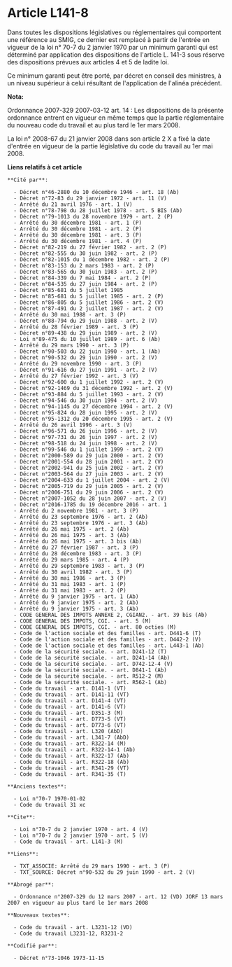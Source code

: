 # Article L141-8

Dans toutes les dispositions législatives ou réglementaires qui comportent une référence au SMIG, ce dernier est remplacé à
partir de l'entrée en vigueur de la loi n° 70-7 du 2 janvier 1970 par un minimum garanti qui est déterminé par application
des dispositions de l'article L. 141-3 sous réserve des dispositions prévues aux articles 4 et 5 de ladite loi.

Ce minimum garanti peut être porté, par décret en conseil des ministres, à un niveau supérieur à celui résultant de
l'application de l'alinéa précédent.

**Nota:**

Ordonnance 2007-329 2007-03-12 art. 14 : Les dispositions de la présente ordonnance entrent en vigueur en même temps que la
partie réglementaire du nouveau code du travail et au plus tard le 1er mars 2008.

La loi n° 2008-67 du 21 janvier 2008 dans son article 2 X a fixé la date d'entrée en vigueur de la partie législative du code
du travail au 1er mai 2008.

**Liens relatifs à cet article**

	**Cité par**:

	  - Décret n°46-2880 du 10 décembre 1946 - art. 18 (Ab)
	  - Décret n°72-83 du 29 janvier 1972 - art. 11 (V)
	  - Arrêté du 21 avril 1976 - art. 1 (V)
	  - Décret n°78-798 du 28 juillet 1978 - art. 5 BIS (Ab)
	  - Décret n°79-1013 du 28 novembre 1979 - art. 2 (P)
	  - Arrêté du 30 décembre 1981 - art. 1 (P)
	  - Arrêté du 30 décembre 1981 - art. 2 (P)
	  - Arrêté du 30 décembre 1981 - art. 3 (P)
	  - Arrêté du 30 décembre 1981 - art. 4 (P)
	  - Décret n°82-219 du 27 février 1982 - art. 2 (P)
	  - Décret n°82-555 du 30 juin 1982 - art. 2 (P)
	  - Décret n°82-1015 du 1 décembre 1982 - art. 2 (P)
	  - Décret n°83-153 du 2 mars 1983 - art. 2 (P)
	  - Décret n°83-565 du 30 juin 1983 - art. 2 (P)
	  - Décret n°84-339 du 7 mai 1984 - art. 2 (P)
	  - Décret n°84-535 du 27 juin 1984 - art. 2 (P)
	  - Décret n°85-681 du 5 juillet 1985
	  - Décret n°85-681 du 5 juillet 1985 - art. 2 (P)
	  - Décret n°86-805 du 5 juillet 1986 - art. 2 (V)
	  - Décret n°87-491 du 2 juillet 1987 - art. 2 (V)
	  - Arrêté du 30 mai 1988 - art. 3 (P)
	  - Décret n°88-794 du 29 juin 1988 - art. 2 (V)
	  - Arrêté du 28 février 1989 - art. 3 (P)
	  - Décret n°89-438 du 29 juin 1989 - art. 2 (V)
	  - Loi n°89-475 du 10 juillet 1989 - art. 6 (Ab)
	  - Arrêté du 29 mars 1990 - art. 3 (P)
	  - Décret n°90-503 du 22 juin 1990 - art. 1 (Ab)
	  - Décret n°90-532 du 29 juin 1990 - art. 2 (V)
	  - Arrêté du 29 novembre 1990 - art. 3 (P)
	  - Décret n°91-616 du 27 juin 1991 - art. 2 (V)
	  - Arrêté du 27 février 1992 - art. 3 (V)
	  - Décret n°92-600 du 1 juillet 1992 - art. 2 (V)
	  - Décret n°92-1469 du 31 décembre 1992 - art. 2 (V)
	  - Décret n°93-884 du 5 juillet 1993 - art. 2 (V)
	  - Décret n°94-546 du 30 juin 1994 - art. 2 (V)
	  - Décret n°94-1145 du 27 décembre 1994 - art. 2 (V)
	  - Décret n°95-824 du 28 juin 1995 - art. 2 (V)
	  - Décret n°95-1312 du 20 décembre 1995 - art. 2 (V)
	  - Arrêté du 26 avril 1996 - art. 3 (V)
	  - Décret n°96-571 du 26 juin 1996 - art. 2 (V)
	  - Décret n°97-731 du 26 juin 1997 - art. 2 (V)
	  - Décret n°98-518 du 24 juin 1998 - art. 2 (V)
	  - Décret n°99-546 du 1 juillet 1999 - art. 2 (V)
	  - Décret n°2000-589 du 29 juin 2000 - art. 2 (V)
	  - Décret n°2001-554 du 28 juin 2001 - art. 2 (V)
	  - Décret n°2002-941 du 25 juin 2002 - art. 2 (V)
	  - Décret n°2003-564 du 27 juin 2003 - art. 2 (V)
	  - Décret n°2004-633 du 1 juillet 2004 - art. 2 (V)
	  - Décret n°2005-719 du 29 juin 2005 - art. 2 (V)
	  - Décret n°2006-751 du 29 juin 2006 - art. 2 (V)
	  - Décret n°2007-1052 du 28 juin 2007 - art. 2 (V)
	  - Décret n°2016-1785 du 19 décembre 2016 - art. 1
	  - Arrêté du 2 novembre 1981 - art. 3 (P)
	  - Arrêté du 23 septembre 1976 - art. 2 (Ab)
	  - Arrêté du 23 septembre 1976 - art. 3 (Ab)
	  - Arrêté du 26 mai 1975 - art. 2 (Ab)
	  - Arrêté du 26 mai 1975 - art. 3 (Ab)
	  - Arrêté du 26 mai 1975 - art. 3 bis (Ab)
	  - Arrêté du 27 février 1987 - art. 3 (P)
	  - Arrêté du 28 décembre 1983 - art. 3 (P)
	  - Arrêté du 29 mars 1985 - art. 4 (P)
	  - Arrêté du 29 septembre 1983 - art. 3 (P)
	  - Arrêté du 30 avril 1982 - art. 3 (P)
	  - Arrêté du 30 mai 1986 - art. 3 (P)
	  - Arrêté du 31 mai 1983 - art. 1 (P)
	  - Arrêté du 31 mai 1983 - art. 2 (P)
	  - Arrêté du 9 janvier 1975 - art. 1 (Ab)
	  - Arrêté du 9 janvier 1975 - art. 2 (Ab)
	  - Arrêté du 9 janvier 1975 - art. 3 (Ab)
	  - CODE GENERAL DES IMPOTS ANNEXE 2, CGIAN2. - art. 39 bis (Ab)
	  - CODE GENERAL DES IMPOTS, CGI. - art. 5 (M)
	  - CODE GENERAL DES IMPOTS, CGI. - art. 80 octies (M)
	  - Code de l'action sociale et des familles - art. D441-6 (T)
	  - Code de l'action sociale et des familles - art. D442-2 (V)
	  - Code de l'action sociale et des familles - art. L443-1 (Ab)
	  - Code de la sécurité sociale. - art. D241-12 (T)
	  - Code de la sécurité sociale. - art. D241-14 (Ab)
	  - Code de la sécurité sociale. - art. D742-12-4 (V)
	  - Code de la sécurité sociale. - art. D841-1 (Ab)
	  - Code de la sécurité sociale. - art. R512-2 (M)
	  - Code de la sécurité sociale. - art. R562-1 (Ab)
	  - Code du travail - art. D141-1 (VT)
	  - Code du travail - art. D141-11 (VT)
	  - Code du travail - art. D141-4 (VT)
	  - Code du travail - art. D141-6 (VT)
	  - Code du travail - art. D351-3 (M)
	  - Code du travail - art. D773-5 (VT)
	  - Code du travail - art. D773-6 (VT)
	  - Code du travail - art. L320 (AbD)
	  - Code du travail - art. L341-7 (AbD)
	  - Code du travail - art. R322-14 (M)
	  - Code du travail - art. R322-14-1 (Ab)
	  - Code du travail - art. R322-17 (Ab)
	  - Code du travail - art. R322-18 (Ab)
	  - Code du travail - art. R341-29 (VT)
	  - Code du travail - art. R341-35 (T)

	**Anciens textes**:

	  - Loi n°70-7 1970-01-02
	  - Code du travail 31 xc

	**Cite**:

	  - Loi n°70-7 du 2 janvier 1970 - art. 4 (V)
	  - Loi n°70-7 du 2 janvier 1970 - art. 5 (V)
	  - Code du travail - art. L141-3 (M)

	**Liens**:

	  - TXT_ASSOCIE: Arrêté du 29 mars 1990 - art. 3 (P)
	  - TXT_SOURCE: Décret n°90-532 du 29 juin 1990 - art. 2 (V)

	**Abrogé par**:

	  - Ordonnance n°2007-329 du 12 mars 2007 - art. 12 (VD) JORF 13 mars 2007 en vigueur au plus tard le 1er mars 2008

	**Nouveaux textes**:

	  - Code du travail - art. L3231-12 (VD)
	  - Code du travail L3231-12, R3231-2

	**Codifié par**:

	  - Décret n°73-1046 1973-11-15
